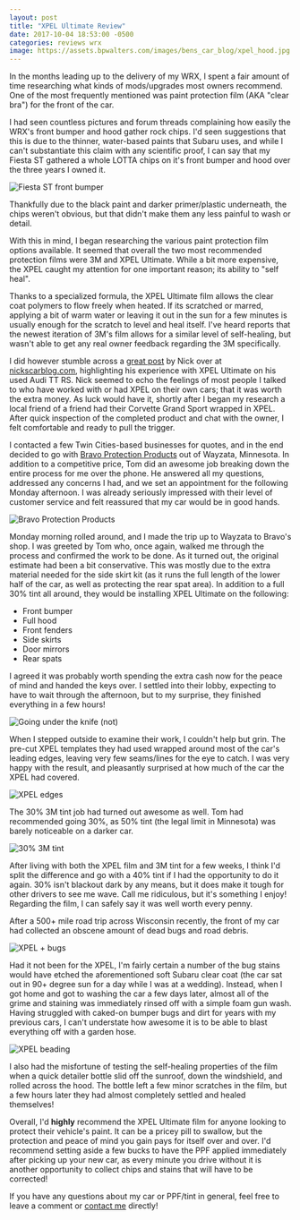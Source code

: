 ```yaml
---
layout: post
title: "XPEL Ultimate Review"
date: 2017-10-04 18:53:00 -0500
categories: reviews wrx 
image: https://assets.bpwalters.com/images/bens_car_blog/xpel_hood.jpg
---
```


<span class="is-first-letter">I</span>n the months leading up to the delivery of my WRX, I spent a fair amount of time researching what kinds of mods/upgrades most owners recommend.  One of the most frequently mentioned was paint protection film (AKA "clear bra") for the front of the car.

I had seen countless pictures and forum threads complaining how easily the WRX's front bumper and hood gather rock chips.  I'd seen suggestions that this is due to the thinner, water-based paints that Subaru uses, and while I can't substantiate this claim with any scientific proof, I can say that my Fiesta ST gathered a whole LOTTA chips on it's front bumper and hood over the three years I owned it.

![Fiesta ST front bumper](https://assets.bpwalters.com/images/bens_car_blog/fiesta_front_plate_1.jpg)


Thankfully due to the black paint and darker primer/plastic underneath, the chips weren't obvious, but that didn't make them any less painful to wash or detail.

With this in mind, I began researching the various paint protection film options available.  It seemed that overall the two most recommended protection films were 3M and XPEL Ultimate.  While a bit more expensive, the XPEL caught my attention for one important reason; its ability to "self heal".

Thanks to a specialized formula, the XPEL Ultimate film allows the clear coat polymers to flow freely when heated.  If its scratched or marred, applying a bit of warm water or leaving it out in the sun for a few minutes is usually enough for the scratch to level and heal itself.  I've heard reports that the newest iteration of 3M's film allows for a similar level of self-healing, but wasn't able to get any real owner feedback regarding the 3M specifically.

I did however stumble across a [great post](http://nickscarblog.com/detailing/xpel-ultimate-clear-bra-review) by Nick over at [nickscarblog.com](http://nickscarblog.com), highlighting his experience with XPEL Ultimate on his used Audi TT RS.  Nick seemed to echo the feelings of most people I talked to who have worked with or had XPEL on their own cars; that it was worth the extra money.  As luck would have it, shortly after I began my research a local friend of a friend had their Corvette Grand Sport wrapped in XPEL.  After quick inspection of the completed product and chat with the owner, I felt comfortable and ready to pull the trigger.

I contacted a few Twin Cities-based businesses for quotes, and in the end decided to go with [Bravo Protection Products](http://www.bravoprotectionmn.com/) out of Wayzata, Minnesota.  In addition to a competitive price, Tom did an awesome job breaking down the entire process for me over the phone.  He answered all my questions, addressed any concerns I had, and we set an appointment for the following Monday afternoon.  I was already seriously impressed with their level of customer service and felt reassured that my car would be in good hands.

![Bravo Protection Products](https://assets.bpwalters.com/images/bens_car_blog/bravo_2.jpg)

Monday morning rolled around, and I made the trip up to Wayzata to Bravo's shop.  I was greeted by Tom who, once again, walked me through the process and confirmed the work to be done.  As it turned out, the original estimate had been a bit conservative.  This was mostly due to the extra material needed for the side skirt kit (as it runs the full length of the lower half of the car, as well as protecting the rear spat area).  In addition to a full 30% tint all around, they would be installing XPEL Ultimate on the following:

- Front bumper
- Full hood
- Front fenders
- Side skirts
- Door mirrors
- Rear spats

I agreed it was probably worth spending the extra cash now for the peace of mind and handed the keys over.  I settled into their lobby, expecting to have to wait through the afternoon, but to my surprise, they finished everything in a few hours!

![Going under the knife (not)](https://assets.bpwalters.com/images/bens_car_blog/bravo_1.jpg)

When I stepped outside to examine their work, I couldn't help but grin.  The pre-cut XPEL templates they had used wrapped around most of the car's leading edges, leaving very few seams/lines for the eye to catch.  I was very happy with the result, and pleasantly surprised at how much of the car the XPEL had covered.

![XPEL edges](https://assets.bpwalters.com/images/bens_car_blog/xpel_edge.jpg)


The 30% 3M tint job had turned out awesome as well.  Tom had recommended going 30%, as 50% tint (the legal limit in Minnesota) was barely noticeable on a darker car.

![30% 3M tint](https://assets.bpwalters.com/images/bens_car_blog/wrx_tint.jpg)

After living with both the XPEL film and 3M tint for a few weeks, I think I'd split the difference and go with a 40% tint if I had the opportunity to do it again.  30% isn't blackout dark by any means, but it does make it tough for other drivers to see me wave.  Call me ridiculous, but it's something I enjoy!  Regarding the film, I can safely say it was well worth every penny.

After a 500+ mile road trip across Wisconsin recently, the front of my car had collected an obscene amount of dead bugs and road debris.

![XPEL + bugs](https://assets.bpwalters.com/images/bens_car_blog/wrx_bugs.jpg)

Had it not been for the XPEL, I'm fairly certain a number of the bug stains would have etched the aforementioned soft Subaru clear coat (the car sat out in 90+ degree sun for a day while I was at a wedding).  Instead, when I got home and got to washing the car a few days later, almost all of the grime and staining was immediately rinsed off with a simple foam gun wash.  Having struggled with caked-on bumper bugs and dirt for years with my previous cars, I can't understate how awesome it is to be able to blast everything off with a garden hose.

![XPEL beading](https://assets.bpwalters.com/images/bens_car_blog/wrx_beading.gif)

I also had the misfortune of testing the self-healing properties of the film when a quick detailer bottle slid off the sunroof, down the windshield, and rolled across the hood.  The bottle left a few minor scratches in the film, but a few hours later they had almost completely settled and healed themselves!

Overall, I'd **highly** recommend the XPEL Ultimate film for anyone looking to protect their vehicle's paint.  It can be a pricey pill to swallow, but the protection and peace of mind you gain pays for itself over and over.  I'd recommend setting aside a few bucks to have the PPF applied immediately after picking up your new car, as every minute you drive without it is another opportunity to collect chips and stains that will have to be corrected!

If you have any questions about my car or PPF/tint in general, feel free to leave a comment or [contact me](mailto:contact@bpwalters.com) directly!